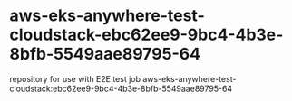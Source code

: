# aws-eks-anywhere-test-cloudstack-ebc62ee9-9bc4-4b3e-8bfb-5549aae89795-64
repository for use with E2E test job aws-eks-anywhere-test-cloudstack:ebc62ee9-9bc4-4b3e-8bfb-5549aae89795-64
